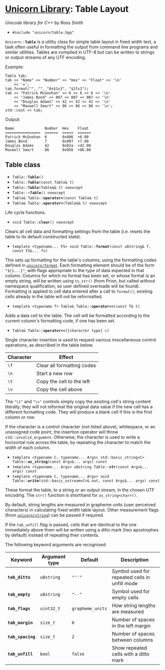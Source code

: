 # [Unicorn Library](index.html): Table Layout #

_Unicode library for C++ by Ross Smith_

* `#include "unicorn/table.hpp"`

`Unicorn::`**`Table`** is a utility class for simple table layout in fixed width
text, a task often useful in formatting the output from command line programs
and similar utilities. Tables are compiled in UTF-8 but can be written to
strings or output streams of any UTF encoding.

Example:

    Table tab;
    tab << "Name" << "Number" << "Hex" << "Float" << '\n'
        << '=';
    tab.format("", "", "0x$1x3", "$1fs2");
    tab << "Patrick McGoohan" << 6 << 6 << 6 << '\n'
        << "James Bond" << 007 << 007 << 007 << '\n'
        << "Douglas Adams" << 42 << 42 << 42 << '\n'
        << "Maxwell Smart" << 86 << 86 << 86 << '\n';
    std::cout << tab;

Output:

    Name              Number  Hex    Float
    ================  ======  =====  ======
    Patrick McGoohan  6       0x006  +6.00
    James Bond        7       0x007  +7.00
    Douglas Adams     42      0x02a  +42.00
    Maxwell Smart     86      0x056  +86.00

## Table class ##

* `Table::`**`Table`**`()`
* `Table::`**`Table`**`(const Table& t)`
* `Table::`**`Table`**`(Table&& t) noexcept`
* `Table::`**`~Table`**`() noexcept`
* `Table& Table::`**`operator=`**`(const Table& t)`
* `Table& Table::`**`operator=`**`(Table&& t) noexcept`

Life cycle functions.

* `void Table::`**`clear`**`() noexcept`

Clears all cell data and formatting settings from the table (i.e. resets the
table to its default constructed state).

* `template <typename... FS> void Table::`**`format`**`(const u8string& f, const FS&... fs)`

This sets up formatting for the table's columns, using the formatting codes
defined in [`unicorn/format`](format.html). Each formatting element should be
of the form `"${1...}"`, with flags appropriate to the type of data expected
in that column. Columns for which no format has been set, or whose format is
an empty string, will be written using `to_str()` (from Prion, but called
without namespace qualification, so user defined overloads will be found).
Formatting is applied to cell data entered after a call to `format()`;
existing cells already in the table will not be reformatted.

* `template <typename T> Table& Table::`**`operator<<`**`(const T& t)`

Adds a data cell to the table. The cell will be formatted according to the
current column's formatting code, if one has been set.

* `Table& Table::`**`operator<<`**`([character type] c)`

Single character insertion is used to request various miscellaneous control operations, as
described in the table below.

Character  | Effect
---------  | ------
`\f`       | Clear all formatting codes
`\n`       | Start a new row
`\t`       | Copy the cell to the left
`\v`       | Copy the cell above

The `"\t"` and `"\v"` controls simply copy the existing cell's string content
literally; they will not reformat the original data value if the new cell has
a different formatting code. They will produce a blank cell if this is the
first column or row.

If the character is a control character (not listed above), whitespace, or an
unassigned code point, the insertion operator will throw
`std::invalid_argument`. Otherwise, the character is used to write a
horizontal rule across the table, by repeating the character to match the
width of each column.

* `template <typename C, typename... Args> std::basic_string<C> Table::`**`as_string`**`(const Args&... args) const`
* `template <typename... Args> u8string Table::`**`str`**`(const Args&... args) const`
* `template <typename C, typename... Args> void Table::`**`write`**`(std::basic_ostream<C>& out, const Args&... args) const`

These format the table, to a string or an output stream, in the chosen UTF
encoding. The `str()` function is shorthand for `as_string<char>()`.

By default, string lengths are measured in grapheme units (user perceived
characters) in calculating fixed width table layout. Other measurement flags
(from [`unicorn/string`](string.html)) can be passed if required.

If the `tab_unfill` flag is passed, cells that are identical to the one
immediately above them will be written using a ditto mark (two apostrophes by
default) instead of repeating their contents.

The following keyword arguments are recognised:

Keyword            | Argument type  | Default           | Description
-------            | -------------  | -------           | -----------
**`tab_ditto`**    | `u8string`     | `"''"`            | Symbol used for repeated cells in unfill mode
**`tab_empty`**    | `u8string`     | `"--"`            | Symbol used for empty cells
**`tab_flags`**    | `uint32_t`     | `grapheme_units`  | How string lengths are measured
**`tab_margin`**   | `size_t`       | `0`               | Number of spaces in the left margin
**`tab_spacing`**  | `size_t`       | `2`               | Number of spaces between columns
**`tab_unfill`**   | `bool`         | `false`           | Show repeated cells with a ditto mark
